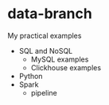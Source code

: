 # data-branch
 My practical examples
- SQL and NoSQL
    - MySQL examples
    - Clickhouse examples
- Python
- Spark
    - pipeline
